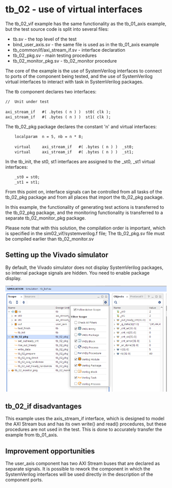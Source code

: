 # tb_02 - use of virtual interfaces

The tb_02_vif example has the same functionality as the tb_01_axis example, but the test source code is split into several files:

* tb.sv - the top level of the test
* bind_user_axis.sv - the same file is used as in the tb_01_axis example
* tb_common/if/axi_stream_if.sv - interface declaration
* tb_02_pkg.sv - main testing procedures
* tb_02_monitor_pkg.sv - tb_02_monitor procedure

The core of the example is the use of SystemVerilog interfaces to connect to ports of the component being tested, and the use of SystemVerilog virtual interfaces to interact with task in SystemVerilog packages.

The tb component declares two interfaces:
````
//  Unit under test

axi_stream_if   #( .bytes ( n ) )  st0( clk );
axi_stream_if   #( .bytes ( n ) )  st1( clk );
````

The tb_02_pkg package declares the constant 'n' and virtual interfaces:
````
    localparam  n = 5, nb = n * 8;

    virtual     axi_stream_if   #( .bytes ( n ) )  _st0;
    virtual     axi_stream_if   #( .bytes ( n ) )  _st1;
````

In the tb_init, the st0, st1 interfaces are assigned to the _st0, _st1 virtual interfaces:
````
    _st0 = st0;
    _st1 = st1;
````

From this point on, interface signals can be controlled from all tasks of the tb_02_pkg package and from all places that import the tb_02_pkg package.

In this example, the functionality of generating test actions is transferred to the tb_02_pkg package, and the monitoring functionality is transferred to a separate tb_02_monitor_pkg package.

Please note that with this solution, the compilation order is important, which is specified in the sim02_vif/systemverilog.f file; The tb_02_pkg.sv file must be compiled earlier than tb_02_monitor.sv

## Setting up the Vivado simulator

By default, the Vivado simulator does not display SystemVerilog packages, so internal package signals are hidden. You need to enable package display.

![](./simulator_pkg.png)

## tb_02_if disadvantages

This example uses the axis_stream_if interface, which is designed to model the AXI Stream bus and has its own write() and read() procedures, but these procedures are not used in the test. This is done to accurately transfer the example from tb_01_axis.

## Improvement opportunities

The user_axis component has two AXI Stream buses that are declared as separate signals. It is possible to rework the component in which the SystemVerilog interfaces will be used directly in the description of the component ports.